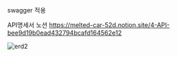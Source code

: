 swagger 적용

API명세서 노션 
https://melted-car-52d.notion.site/4-API-bee9d19b0ead432794bcafd164562e12

![erd2](https://user-images.githubusercontent.com/116478121/210979000-9ef17fcb-ad11-44c4-8e3f-a2e96dcdcdfa.png)


